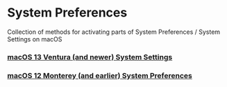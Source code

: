 # System Preferences
Collection of methods for activating parts of System Preferences / System Settings on macOS

### [macOS 13 Ventura (and newer) System Settings](https://github.com/bvanpeski/SystemPreferences/blob/main/macos_preferencepanes-Ventura.md)

### [macOS 12 Monterey (and earlier) System Preferences](https://github.com/bvanpeski/SystemPreferences/blob/main/macos_preferencepanes-Monterey.md)
